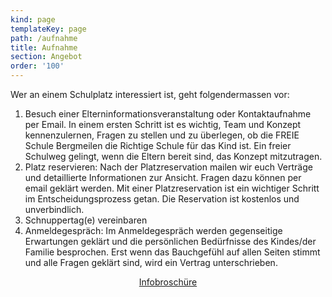 ```yaml
---
kind: page
templateKey: page
path: /aufnahme
title: Aufnahme
section: Angebot
order: '100'
---
```



Wer an einem Schulplatz interessiert ist, geht folgendermassen vor:

1. Besuch einer Elterninformationsveranstaltung oder Kontaktaufnahme 
per Email. 
In einem ersten Schritt ist es wichtig, Team und Konzept kennenzulernen, Fragen zu stellen
und zu überlegen, ob die FREIE Schule Bergmeilen die Richtige Schule für das Kind ist. Ein
freier Schulweg gelingt, wenn die Eltern bereit sind, das Konzept mitzutragen.
2. Platz reservieren: Nach der Platzreservation mailen wir euch Verträge und detaillierte
Informationen zur Ansicht. Fragen dazu können per email geklärt werden. Mit einer
Platzreservation ist ein wichtiger Schritt im Entscheidungsprozess getan. Die Reservation
ist kostenlos und unverbindlich.
3. Schnuppertag(e) vereinbaren
4. Anmeldegespräch: Im Anmeldegespräch werden gegenseitige Erwartungen geklärt und
die persönlichen Bedürfnisse des Kindes/der Familie besprochen. Erst wenn das
Bauchgefühl auf allen Seiten stimmt und alle Fragen geklärt sind, wird ein Vertrag
unterschrieben.
  
   
<div class="box" style="text-align:center">
  <a 
    class="button is-info is-large"
    href="/docs/Schulgeld_Stundenplaene_Reservation.pdf"
    target="_blank"
   >
    <span class="icon is-medium">
        <i class="fa fa-download"></i>
      </span>
    <span>Infobroschüre</span>
  </a>
</div>
